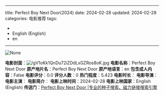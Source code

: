 
---
title: Perfect Boy Next Door(2024)
date: 2024-02-28
updated: 2024-02-28
categories: 电影推荐
tags:

- 
- English (English)
- en
---

<img src="https://image.tmdb.org/t/p/originalNone" alt="None" title="None">

**电影封面**：<img src="https://image.tmdb.org/t/p/w200/gV1oKk1QnDu72iZDdLxGZRos8oK.jpg" alt="/gV1oKk1QnDu72iZDdLxGZRos8oK.jpg" title="/gV1oKk1QnDu72iZDdLxGZRos8oK.jpg">
**电影名称**：Perfect Boy Next Door
**原产地片名**：Perfect Boy Next Door
**原产地语言**：en
**包含成人内容**：False
**电影评分**：0.0
**评分人数**：0
**热门程度**：5.423
**电影时长**：
**电影导演**：
**电影主演**：
**电影简介**：
**电影上映时间**：2024-02-28
**电影上映国家**：English (English)
**传送门**：[Perfect Boy Next Door |专业的种子搜索、磁力链接搜索引擎](https://movie.amd794.com:2083/?search=Perfect%20Boy%20Next%20Door&ordering=&mode=match_phrase&page_size=10&page=1)


